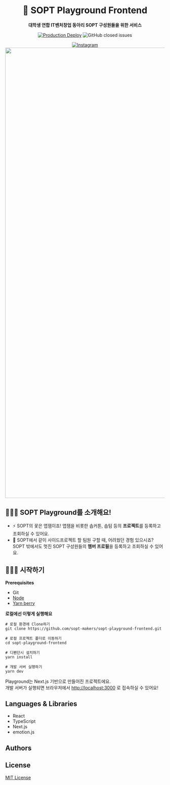 <div align="center">

# 🚀 SOPT Playground Frontend

**대학생 연합 IT벤처창업 동아리 SOPT 구성원들을 위한 서비스**

[![Production Deploy](https://github.com/sopt-makers/sopt-playground-frontend/actions/workflows/deploy-production.yml/badge.svg)](https://github.com/sopt-makers/sopt-playground-frontend/actions/workflows/deploy-production.yml)
<img alt="GitHub closed issues" src="https://img.shields.io/github/commit-activity/m/sopt-makers/sopt-playground-frontend?color=fedcba">

<a href="https://www.instagram.com/sopt_makers/">
<img alt="Instagram" src="https://img.shields.io/badge/-Instagram-white?logo=Instagram&logoColor=d42121">
</a>

<br />

<img width="1424" alt="image" src="https://user-images.githubusercontent.com/73823388/215124144-daf665de-ca65-42d8-9440-bae754d680f9.png">
</div>

## 💁🏻‍♂️ SOPT Playground를 소개해요!

- ⚡️ SOPT의 꽃은 앱잼이죠! 앱잼을 비롯한 솝커톤, 솝텀 등의 **프로젝트**를 등록하고 조회하실 수 있어요.
- 👀 SOPT에서 같이 사이드프로젝트 할 팀원 구할 때, 어려웠던 경험 있으시죠? SOPT 밖에서도 멋진 SOPT 구성원들의 **멤버 프로필**을 등록하고 조회하실 수 있어요.

## 🙋🏻‍♂️ 시작하기

**Prerequisites**

- Git
- [Node](https://nodejs.org/)
- [Yarn berry](https://yarnpkg.com/)

**로컬에선 이렇게 실행해요**

```
# 로컬 환경에 Clone하기
git clone https://github.com/sopt-makers/sopt-playground-frontend.git

# 로컬 프로젝트 폴더로 이동하기
cd sopt-playground-frontend

# 디펜던시 설치하기
yarn install

# 개발 서버 실행하기
yarn dev
```

Playground는 Next.js 기반으로 만들어진 프로젝트에요.  
개발 서버가 실행되면 브라우저에서 [http://localhost:3000](http://localhost:3000/) 로 접속하실 수 있어요!

## Languages & Libraries

- React
- TypeScript
- Next.js
- emotion.js

## Authors

<!-- 이 부분 내용은 봇이 자동으로 추가합니다. -->
<!-- ALL-CONTRIBUTORS-LIST:START - Do not remove or modify this section -->
<!-- prettier-ignore-start -->
<!-- markdownlint-disable -->

<!-- markdownlint-restore -->
<!-- prettier-ignore-end -->

<!-- ALL-CONTRIBUTORS-LIST:END -->

## License

[MIT License](LICENSE.md)
